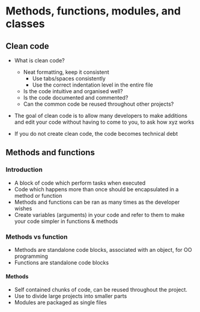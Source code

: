 <!-- cSpell:ignore organised -->

# Methods, functions, modules, and classes

## Clean code

* What is clean code?
    * Neat formatting, keep it consistent
        * Use tabs/spaces consistently
        * Use the correct indentation level in the entire file
    * Is the code intuitive and organised well?
    * Is the code documented and commented?
    * Can the common code be reused throughout other projects?

* The goal of clean code is to allow many developers to make additions and edit your code without having to come to you, to ask how xyz works
* If you do not create clean code, the code becomes technical debt

## Methods and functions

### Introduction 

* A block of code which perform tasks when executed
* Code which happens more than once should be encapsulated in a method or function
* Methods and functions can be ran as many times as the developer wishes
* Create variables (arguments) in your code and refer to them to make your code simpler in functions & methods

### Methods vs function

* Methods are standalone code blocks, associated with an object, for OO programming
* Functions are standalone code blocks

#### Methods

* Self contained chunks of code, can be reused throughout the project.
* Use to divide large projects into smaller parts
* Modules are packaged as single files